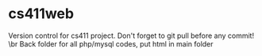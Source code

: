 # cs411web

Version control for cs411 project.
Don't forget to git pull before any commit! \br
Back folder for all php/mysql codes,
put html in main folder
